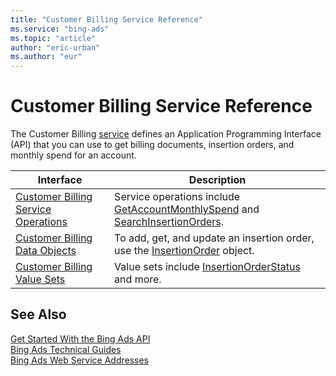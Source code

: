 ```yaml
---
title: "Customer Billing Service Reference"
ms.service: "bing-ads"
ms.topic: "article"
author: "eric-urban"
ms.author: "eur"
---
```

# Customer Billing Service Reference
The Customer Billing [service](~/guides/web-service-addresses.md) defines an Application Programming Interface (API) that you can use to get billing documents, insertion orders, and monthly spend for an account.

|Interface|Description|
|---------|---------|
|[Customer Billing Service Operations](../customer-billing/customer-billing-service-operations.md)|Service operations include [GetAccountMonthlySpend](../customer-billing/getaccountmonthlyspend.md) and [SearchInsertionOrders](../customer-billing/searchinsertionorders.md).|
|[Customer Billing Data Objects](../customer-billing/customer-billing-data-objects.md)|To add, get, and update an insertion order, use the [InsertionOrder](../customer-billing/insertionorder.md) object.|
|[Customer Billing Value Sets](../customer-billing/customer-billing-value-sets.md)|Value sets include [InsertionOrderStatus](../customer-billing/insertionorderstatus.md) and more.|

## See Also
[Get Started With the Bing Ads API](~/guides/get-started.md)  
[Bing Ads Technical Guides](~/guides/technical-guides.md)  
[Bing Ads Web Service Addresses](~/guides/web-service-addresses.md)  

